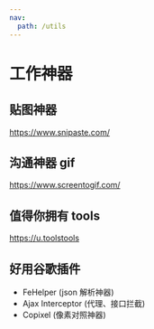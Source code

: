 ```yaml
---
nav:
  path: /utils
---
```


# 工作神器

## 贴图神器

https://www.snipaste.com/

## 沟通神器 gif

https://www.screentogif.com/

## 值得你拥有 tools

https://u.toolstools

## 好用谷歌插件

- FeHelper (json 解析神器)
- Ajax Interceptor (代理、接口拦截)
- Copixel (像素对照神器)
